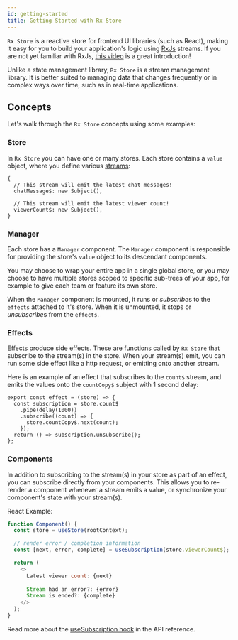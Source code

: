 ```yaml
---
id: getting-started
title: Getting Started with Rx Store
---
```


`Rx Store` is a reactive store for frontend UI libraries (such as React), making it easy for you to build your application's logic using [RxJs](https://rxjs.dev/) streams. If you are not yet familiar with RxJs, [this video](https://www.youtube.com/watch?v=ewcoEYS85Co) is a great introduction!

Unlike a state management library, `Rx Store` is a stream management library. It is better suited to managing data that changes frequently or in complex ways over time, such as in real-time applications.

## Concepts

Let's walk through the `Rx Store` concepts using some examples:


### Store

In `Rx Store` you can have one or many stores. Each store contains a `value` object, where you define various [streams](./rxjs-concepts.md):

```
{
  // This stream will emit the latest chat messages!
  chatMessage$: new Subject(),

  // This stream will emit the latest viewer count!
  viewerCount$: new Subject(),
}
```


### Manager

Each store has a `Manager` component. The `Manager` component is responsible for providing the store's `value` object to its descendant components.

You may choose to wrap your entire app in a single global store, or you may choose to have multiple stores scoped to specific sub-trees of your app, for example to give each team or feature its own store.

When the `Manager` component is mounted, it runs or *subscribe*s to the `effects` attached to it's store. When it is unmounted, it stops or *unsubscribe*s from the `effects`.

### Effects

Effects produce side effects. These are functions called by `Rx Store` that subscribe to the stream(s) in the store. When your stream(s) emit, you can run some side effect like a http request, or emitting onto another stream.

Here is an example of an effect that subscribes to the `count$` stream, and emits the values onto the `countCopy$` subject with 1 second delay:

```tsx
export const effect = (store) => {
  const subscription = store.count$
    .pipe(delay(1000))
    .subscribe((count) => {
      store.countCopy$.next(count);
    });
  return () => subscription.unsubscribe();
};
```

### Components

In addition to subscribing to the stream(s) in your store as part of an effect, you can subscribe directly from your components. This allows you to re-render a component whenever a stream emits a value, or synchronize your component's state with your stream(s).


React Example:

```js
function Component() {
  const store = useStore(rootContext);

  // render error / completion information
  const [next, error, complete] = useSubscription(store.viewerCount$);

  return (
    <>
      Latest viewer count: {next}
      
      Stream had an error?: {error}
      Stream is ended?: {complete}
    </>
  );
}
```

Read more about the [useSubscription hook](../api-reference/use-subscription) in the API reference.